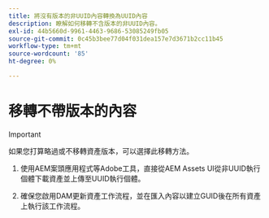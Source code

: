 ```yaml
---
title: 將沒有版本的非UUID內容轉換為UUID內容
description: 瞭解如何移轉不含版本的非UUID內容。
exl-id: 44b5660d-9961-4463-9686-53085249fb05
source-git-commit: 0c45b3bee77d04f031dea157e7d3671b2cc11b45
workflow-type: tm+mt
source-wordcount: '85'
ht-degree: 0%

---
```


# 移轉不帶版本的內容

>[!IMPORTANT]
>
> 如果您打算略過或不移轉資產版本，可以選擇此移轉方法。


1. 使用AEM案頭應用程式等Adobe工具，直接從AEM Assets UI從非UUID執行個體下載資產並上傳至UUID執行個體。

1. 確保您啟用DAM更新資產工作流程，並在匯入內容以建立GUID後在所有資產上執行該工作流程。
